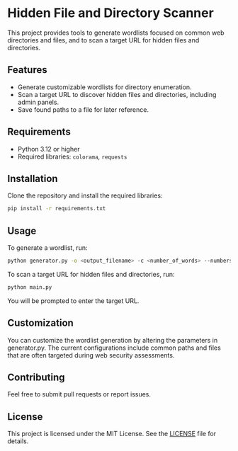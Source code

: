# Hidden File and Directory Scanner

This project provides tools to generate wordlists focused on common web directories and files, and to scan a target URL for hidden files and directories.

## Features

- Generate customizable wordlists for directory enumeration.
- Scan a target URL to discover hidden files and directories, including admin panels.
- Save found paths to a file for later reference.

## Requirements

- Python 3.12 or higher
- Required libraries: `colorama`, `requests`

## Installation

Clone the repository and install the required libraries:

```bash
pip install -r requirements.txt
```

## Usage
To generate a wordlist, run:

```bash
python generator.py -o <output_filename> -c <number_of_words> --numbers
```

To scan a target URL for hidden files and directories, run:


```bash
python main.py
```

You will be prompted to enter the target URL.

## Customization
You can customize the wordlist generation by altering the parameters in generator.py. The current configurations include common paths and files that are often targeted during web security assessments.

## Contributing
Feel free to submit pull requests or report issues.

## License
This project is licensed under the MIT License. See the [LICENSE](https://github.com/barryjensen-dev/lab/LICENSE) file for details.